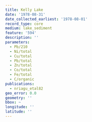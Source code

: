```yaml
---
title: Kelly Lake
date: '1978-08-31'
date_collected_earliest: '1978-08-01'
record_type: core
medium: lake_sediment
feature: '594'
description: ''
parameters:
  - Pb/210
  - Ni/total
  - Cu/total
  - Pb/total
  - Zn/total
  - Co/total
  - Fe/total
  - C/organic
publications:
  - nriagu_etal82
geo_error: 0.0
geometry: ''
bbox: ~
longitude: ''
latitude: ''
---
```

